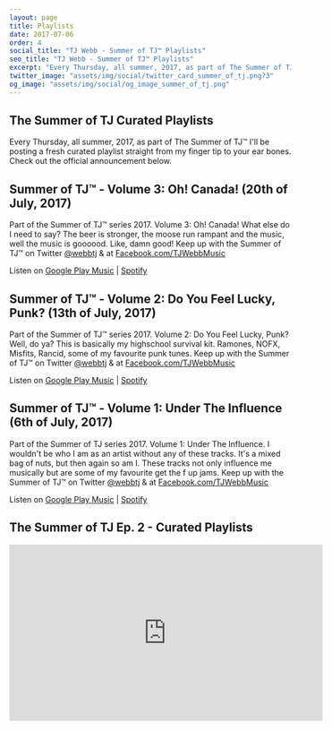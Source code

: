```yaml
---
layout: page
title: Playlists
date: 2017-07-06
order: 4
social_title: "TJ Webb - Summer of TJ™ Playlists"
seo_title: "TJ Webb - Summer of TJ™ Playlists"
excerpt: "Every Thursday, all summer, 2017, as part of The Summer of TJ™ I'll be posting a fresh curated playlist straight from my finger tip to your ear bones. Check out the official announcement."
twitter_image: "assets/img/social/twitter_card_summer_of_tj.png?3"
og_image: "assets/img/social/og_image_summer_of_tj.png"
---
```


## The Summer of TJ Curated Playlists
Every Thursday, all summer, 2017, as part of The Summer of TJ™ I'll be posting a
fresh curated playlist straight from my finger tip to your ear bones. Check out
the official announcement below.

## Summer of TJ™ - Volume 3: Oh! Canada! (20th of July, 2017)
Part of the Summer of TJ™ series 2017. Volume 3: Oh! Canada! What else do I need
to say? The beer is stronger, the moose run rampant and the music, well the
music is goooood. Like, damn good! Keep up with the Summer of TJ™ on Twitter
[@webbtj](http://twitter.com/webbtj) & at
[Facebook.com/TJWebbMusic](http://facebook.com/TJWebbMusic)

Listen on [Google Play Music](https://play.google.com/music/playlist/AMaBXymXNkPDlMrWLC3jzpeg-FgkmI3zF8tuhs_J5vfJ6c-yzb0hXqQm5Z8h7vVWq_99UBDPJufpfATcupxp5mU1R5t1pNgFWQ%3D%3D) |
[Spotify](https://open.spotify.com/user/webbtj/playlist/165mllFR4iXcMsCztb1VmO)

## Summer of TJ™ - Volume 2: Do You Feel Lucky, Punk? (13th of July, 2017)
Part of the Summer of TJ™ series 2017. Volume 2: Do You Feel Lucky, Punk? Well,
do ya? This is basically my highschool survival kit. Ramones, NOFX, Misfits,
Rancid, some of my favourite punk tunes. Keep up with the Summer of TJ™ on
Twitter [@webbtj](http://twitter.com/webbtj) & at
[Facebook.com/TJWebbMusic](http://facebook.com/TJWebbMusic)

Listen on [Google Play Music](https://play.google.com/music/playlist/AMaBXyl76IaaRq1XMicNTvCRg2QtR38_CHJ22J7tKDGAWj-d8vR8wgsQfN5eOJOcYPX9GwSEfQoha930s0PS5BYqRrN9Vidvgg%3D%3D) |
[Spotify](https://open.spotify.com/user/webbtj/playlist/7u23n2K8Y9qYeE5FxE2Wst)

## Summer of TJ™ - Volume 1: Under The Influence (6th of July, 2017)
Part of the Summer of TJ series 2017. Volume 1: Under The Influence.
I wouldn't be who I am as an artist without any of these tracks. It's a mixed
bag of nuts, but then again so am I. These tracks not only influence me
musically but are some of my favourite get the f up jams. Keep up with the
Summer of TJ™ on Twitter [@webbtj](http://twitter.com/webbtj) & at
[Facebook.com/TJWebbMusic](http://facebook.com/TJWebbMusic)

Listen on [Google Play Music](https://play.google.com/music/playlist/AMaBXylsG5y9dOikjLaqSKGJdx3gNL5qGcL-eRd0yKgMWmvBzp-_AerWFfoP5JrXJgf_RUOYMwJmGxu2Pk0FYqujdpi-fOkSTw%3D%3D) |
[Spotify](https://open.spotify.com/user/webbtj/playlist/0LbnxB6RsDiTtqr4aY1DdA)

## The Summer of TJ Ep. 2 - Curated Playlists
<iframe width="560" height="315" src="https://www.youtube.com/embed/zw670b0-tnQ" frameborder="0" allowfullscreen></iframe>
